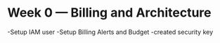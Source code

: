 # Week 0 — Billing and Architecture

-Setup IAM user
-Setup Billing Alerts and Budget
-created security key